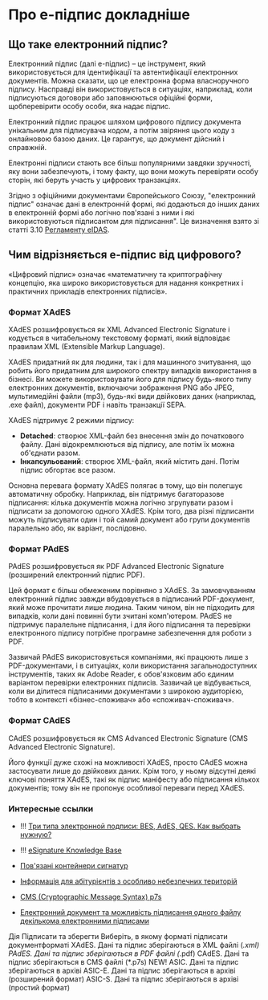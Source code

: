 # Про е-підпис докладніше

## Що таке електронний підпис?

Електронний підпис (далі е-підпис) – це інструмент, який використовується для ідентифікації та автентифікації електронних документів. Можна сказати, що це електронна форма власноручного підпису. Насправді він використовується в ситуаціях, наприклад, коли підписуються договори або заповнюються офіційні форми, щобперевірити особу особи, яка надає підпис.

Електронний підпис працює шляхом цифрового підпису документа унікальним для підписувача кодом, а потім звіряння цього коду з онлайновою базою даних. Це гарантує, що документ дійсний і справжній.

Електронні підписи стають все більш популярними завдяки зручності, яку вони забезпечують, і тому факту, що вони можуть перевіряти особу сторін, які беруть участь у цифрових транзакціях.

Згідно з офіційними документами Європейського Союзу, "електронний підпис" означає дані в електронній формі, які додаються до інших даних в електронній формі або логічно пов'язані з ними і які використовуються підписантом для підписання". Це визначення взято зі статті 3.10 [Регламенту eIDAS](https://eur-lex.europa.eu/legal-content/EN/TXT/HTML/?uri=CELEX:32014R0910&from=EN).

## Чим відрізняється е-підпис від цифрового?

«Цифровий підпис» означає «математичну та криптографічну концепцію, яка широко використовується для надання конкретних і практичних прикладів електронних підписів».
 
### Формат XAdES

XAdES розшифровується як XML Advanced Electronic Signature і кодується в читабельному текстовому форматі, який відповідає правилам XML (Extensible Markup Language). 

XAdES придатний як для людини, так і для машинного зчитування, що робить його придатним для широкого спектру випадків використання в бізнесі. Ви можете використовувати його для підпису будь-якого типу електронних документів, включаючи зображення PNG або JPEG, мультимедійні файли (mp3), будь-які види двійкових даних (наприклад, .exe файл), документи PDF і навіть транзакції SEPA.

XAdES підтримує 2 режими підпису:

- **Detached**: створює XML-файл без внесення змін до початкового файлу. Дані відокремлюються від підпису, але потім їх можна об'єднати разом.
- **Інкапсульований**: створює XML-файл, який містить дані. Потім підпис обгортає все разом.

Основна перевага формату XAdES полягає в тому, що він полегшує автоматичну обробку. Наприклад, він підтримує багаторазове підписання: кілька документів можна логічно згрупувати разом і підписати за допомогою одного XAdES. Крім того, два різні підписанти можуть підписувати один і той самий документ або групи документів паралельно або, як варіант, послідовно.

### Формат PAdES

PAdES розшифровується як PDF Advanced Electronic Signature (розширений електронний підпис PDF). 

Цей формат є більш обмеженим порівняно з XAdES. За замовчуванням електронний підпис завжди вбудовується в підписаний PDF-документ, який може прочитати лише людина. Таким чином, він не підходить для випадків, коли дані повинні бути зчитані комп'ютером. PAdES не підтримує паралельне підписання, і для його підписання та перевірки електронного підпису потрібне програмне забезпечення для роботи з PDF.

Зазвичай PAdES використовується компаніями, які працюють лише з PDF-документами, і в ситуаціях, коли використання загальнодоступних інструментів, таких як Adobe Reader, є обов'язковим або єдиним варіантом перевірки електронних підписів. Зазвичай це відбувається, коли ви ділитеся підписаними документами з широкою аудиторією, тобто в контексті «бізнес-споживач» або «споживач-споживач».

### Формат CAdES

CAdES розшифровується як CMS Advanced Electronic Signature (CMS Advanced Electronic Signature).

Його функції дуже схожі на можливості XAdES, просто CAdES можна застосувати лише до двійкових даних. Крім того, у ньому відсутні деякі ключові поняття XAdES, такі як підпис маніфесту або підписання кількох документів; тому він не пропонує особливої переваги перед XAdES.

### Интересные ссылки

- !!! [Три типа электронной подписи: BES, AdES, QES. Как выбрать нужную?](https://habr.com/ru/articles/586324/)
- !!! [eSignature Knowledge Base](https://ec.europa.eu/digital-building-blocks/wikis/display/ESIGKB/eSignature+Knowledge+Base)

- [Пов'язані контейнери сигнатур](https://en.wikipedia.org/wiki/Associated_Signature_Containers)
- [Інформація для абітурієнтів з особливо небезпечних територій](https://vstup.sumdu.edu.ua/pryymalna-komisiya-informuye/novyny-ta-oholoshennya/140-reestratsiya-na-vstupni-ispiti-ta-tvorchij-konkurs-4.html#:~:text=%D0%92%20%D1%80%D0%B0%D0%B7%D1%96%20%D0%B2%D0%B8%D0%BA%D0%BE%D1%80%D0%B8%D1%81%D1%82%D0%B0%D0%BD%D0%BD%D1%8F%20%D0%9A%D0%95%D0%9F%20%D0%B2%D1%96%D0%B4%20%D1%96%D0%BD%D1%88%D0%BE%D0%B3%D0%BE%20%D0%BD%D0%B0%D0%B4%D0%B0%D0%B2%D0%B0%D1%87%D0%B0%20%D0%B4%D0%BE%D0%B2%D1%96%D1%80%D1%87%D0%B8%D1%85,%D0%94%D0%B0%D0%BD%D1%96%20%D1%82%D0%B0%20%D0%BF%D1%96%D0%B4%D0%BF%D0%B8%D1%81%20%D0%B7%D0%B1%D0%B5%D1%80%D1%96%D0%B3%D0%B0%D1%8E%D1%82%D1%8C%D1%81%D1%8F%20%D0%B2%20CMS%20%D1%84%D0%B0%D0%B9%D0%BB%D1%96%20%28%2A.p7s%29%22.)
- [CMS (Cryptographic Message Syntax) p7s](https://zahidknyha.com.ua/rukovodstvo/elektronika/kak-otkryt-fajl-p7s-iz-nalogovoj-onlajn/)
- [Електронний документ та можливість підписання одного файлу декількома електронними підписами](https://www.hsa.org.ua/blog/elektronnii-dokument-ta-mozlivist-pidpisannia-odnogo-failu-dekilkoma-elektronnimi-pidpisami)


Дія
Підписати та зберегти
Виберіть, в якому форматі підписати документформаті
 XAdES. Дані та підпис зберігаються в XML файлі (*.xml)
 PAdES. Дані та підпис зберігаються в PDF файлі (*.pdf)
 CAdES. Дані та підпис зберігаються в CMS файлі (*.p7s)
NEW!
ASIC. Дані та підпис зберігаються в архіві
 ASIC-E. Дані та підпис зберігаються в архіві (розширений формат)
 ASIC-S. Дані та підпис зберігаються в архіві (простий формат)
